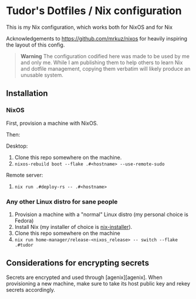 # Tudor's Dotfiles / Nix configuration

This is my Nix configuration, which works both for NixOS and for Nix

Acknowledgements to https://github.com/mrkuz/nixos for heavily inspiring the layout of this config.

> **Warning**
> The configuration codified here was made to be used by me and only me.
> While I am publishing them to help others to learn Nix and dotfile management,
> copying them verbatim will likely produce an unusable system.

## Installation

### NixOS

First, provision a machine with NixOS.

Then:

Desktop:
1. Clone this repo somewhere on the machine.
2. `nixos-rebuild boot --flake .#<hostname> --use-remote-sudo`

Remote server:
1. `nix run .#deploy-rs -- .#<hostname>`

### Any other Linux distro for sane people

1. Provision a machine with a "normal" Linux distro (my personal choice is Fedora)
2. Install Nix (my installer of choice is [nix-installer][nix-installer]).
3. Clone this repo somewhere on the machine
4. `nix run home-manager/release-<nixos_release> -- switch --flake .#tudor`

## Considerations for encrypting secrets

Secrets are encrypted and used through [agenix][agenix]. When provisioning a new machine, make sure to
take its host public key and rekey secrets accordingly.

[nix-installer]: https://github.com/DeterminateSystems/nix-installer